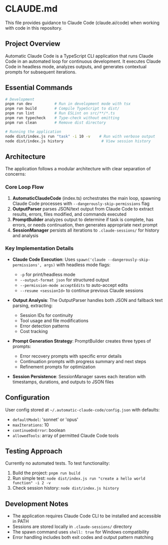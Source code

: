 # CLAUDE.md

This file provides guidance to Claude Code (claude.ai/code) when working with code in this repository.

## Project Overview

Automatic Claude Code is a TypeScript CLI application that runs Claude Code in an automated loop for continuous development. It executes Claude Code in headless mode, analyzes outputs, and generates contextual prompts for subsequent iterations.

## Essential Commands

```bash
# Development
pnpm run dev          # Run in development mode with tsx
pnpm run build        # Compile TypeScript to dist/
pnpm run lint         # Run ESLint on src/**/*.ts
pnpm run typecheck    # Type-check without emitting
pnpm run clean        # Remove dist directory

# Running the application
node dist/index.js run "task" -i 10 -v    # Run with verbose output
node dist/index.js history                 # View session history
```

## Architecture

The application follows a modular architecture with clear separation of concerns:

### Core Loop Flow
1. **AutomaticClaudeCode** (index.ts) orchestrates the main loop, spawning Claude Code processes with `--dangerously-skip-permissions` flag
2. **OutputParser** parses JSON/text output from Claude Code to extract results, errors, files modified, and commands executed
3. **PromptBuilder** analyzes output to determine if task is complete, has errors, or needs continuation, then generates appropriate next prompt
4. **SessionManager** persists all iterations to `.claude-sessions/` for history and analysis

### Key Implementation Details

- **Claude Code Execution**: Uses `spawn('claude --dangerously-skip-permissions', args)` with headless mode flags:
  - `-p` for print/headless mode
  - `--output-format json` for structured output
  - `--permission-mode acceptEdits` to auto-accept edits
  - `--resume <sessionId>` to continue previous Claude sessions

- **Output Analysis**: The OutputParser handles both JSON and fallback text parsing, extracting:
  - Session IDs for continuity
  - Tool usage and file modifications
  - Error detection patterns
  - Cost tracking

- **Prompt Generation Strategy**: PromptBuilder creates three types of prompts:
  - Error recovery prompts with specific error details
  - Continuation prompts with progress summary and next steps
  - Refinement prompts for optimization

- **Session Persistence**: SessionManager saves each iteration with timestamps, durations, and outputs to JSON files

## Configuration

User config stored at `~/.automatic-claude-code/config.json` with defaults:
- `defaultModel`: 'sonnet' or 'opus'
- `maxIterations`: 10
- `continueOnError`: boolean
- `allowedTools`: array of permitted Claude Code tools

## Testing Approach

Currently no automated tests. To test functionality:
1. Build the project: `pnpm run build`
2. Run simple test: `node dist/index.js run "create a hello world function" -i 2 -v`
3. Check session history: `node dist/index.js history`

## Development Notes

- The application requires Claude Code CLI to be installed and accessible in PATH
- Sessions are stored locally in `.claude-sessions/` directory
- The spawn command uses `shell: true` for Windows compatibility
- Error handling includes both exit codes and output pattern matching